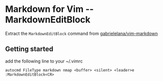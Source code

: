 # Markdown for Vim -- MarkdownEditBlock

Extract the `MarkdownEditBlock` command from [gabrielelana/vim-markdown](https://github.com/gabrielelana/vim-markdown)

## Getting started

add the following line to your ~/.vimrc

```
autocmd FileType markdown nmap <buffer> <silent> <leader>e :MarkdownEditBlock<CR>
```




